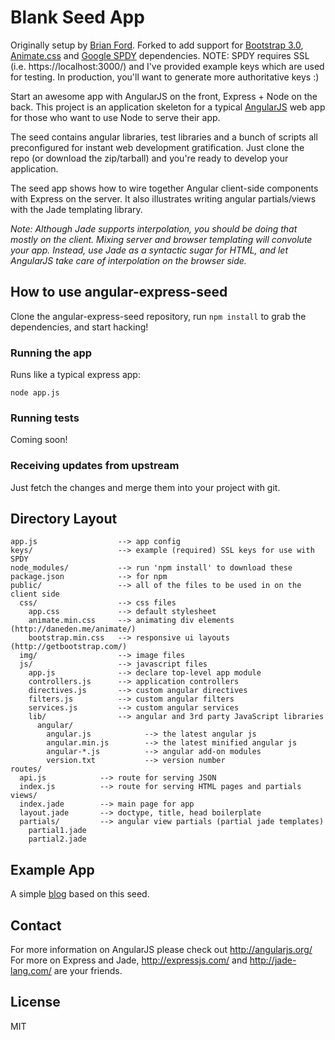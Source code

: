 # Blank Seed App

Originally setup by [Brian Ford](http://briantford.com/blog/angular-express.html). Forked to add 
support for [Bootstrap 3.0](http://getbootstrap.com/), [Animate.css](http://daneden.me/animate/) and 
[Google SPDY](https://github.com/indutny/node-spdy) dependencies. NOTE: SPDY requires SSL 
(i.e. https://localhost:3000/) and I've provided example keys which are used for testing. In 
production, you'll want to generate more authoritative keys :) 

Start an awesome app with AngularJS on the front, Express + Node on the back. This project is an
application skeleton for a typical [AngularJS](http://angularjs.org/) web app for those who want
to use Node to serve their app.

The seed contains angular libraries, test libraries and a bunch of scripts all preconfigured for
instant web development gratification. Just clone the repo (or download the zip/tarball) and
you're ready to develop your application. 

The seed app shows how to wire together Angular client-side components with Express on the server.
It also illustrates writing angular partials/views with the Jade templating library.

_Note: Although Jade supports interpolation, you should be doing that mostly on the client. Mixing
server and browser templating will convolute your app. Instead, use Jade as a syntactic sugar for
HTML, and let AngularJS take care of interpolation on the browser side._

## How to use angular-express-seed

Clone the angular-express-seed repository, run `npm install` to grab the dependencies, and start hacking!

### Running the app

Runs like a typical express app:

    node app.js

### Running tests

Coming soon!

### Receiving updates from upstream

Just fetch the changes and merge them into your project with git.


## Directory Layout 
    
    app.js              	--> app config
    keys/					--> example (required) SSL keys for use with SPDY
    node_modules/			--> run 'npm install' to download these
    package.json    		--> for npm
    public/             	--> all of the files to be used in on the client side
      css/              	--> css files
        app.css         	--> default stylesheet
        animate.min.css		-->	animating div elements (http://daneden.me/animate/)
        bootstrap.min.css	--> responsive ui layouts (http://getbootstrap.com/)
      img/              	--> image files
      js/               	--> javascript files
        app.js          	--> declare top-level app module
        controllers.js  	--> application controllers
        directives.js   	--> custom angular directives
        filters.js      	--> custom angular filters
        services.js     	--> custom angular services
        lib/            	--> angular and 3rd party JavaScript libraries
          angular/
            angular.js            --> the latest angular js
            angular.min.js        --> the latest minified angular js
            angular-*.js          --> angular add-on modules
            version.txt           --> version number
    routes/
      api.js            --> route for serving JSON
      index.js          --> route for serving HTML pages and partials
    views/
      index.jade        --> main page for app
      layout.jade       --> doctype, title, head boilerplate
      partials/         --> angular view partials (partial jade templates)
        partial1.jade
        partial2.jade



## Example App 

A simple [blog](https://github.com/btford/angular-express-blog) based on this seed.


## Contact 

For more information on AngularJS please check out http://angularjs.org/
For more on Express and Jade, http://expressjs.com/ and http://jade-lang.com/ are
your friends.

## License
MIT 
